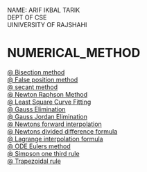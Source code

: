 NAME: ARIF IKBAL TARIK   
DEPT OF CSE    
UINIVERSITY OF RAJSHAHI    

# NUMERICAL_METHOD

[@ Bisection method](https://github.com/Ttoru140/Numerical_method_lab/blob/main/BisectionMethod.cpp)    
[@ False position method](https://github.com/Ttoru140/Numerical_method_lab/blob/main/False_Position_Method)    
[@ secant method](https://github.com/Ttoru140/Numerical_method_lab/blob/main/Secant_Method.cpp)      
[@ Newton Raphson Method](https://github.com/Ttoru140/Numerical_method_lab/blob/main/NewtonRaphsonMethod.cpp)    
[@ Least Square Curve Fitting](https://github.com/Ttoru140/Numerical_method_lab/blob/main/Least_Square_Curve_Fitting.cpp)     
[@ Gauss Elimination](https://github.com/Ttoru140/Numerical_method_lab/blob/main/Gauss_Elimination.cpp)     
[@ Gauss Jordan Elimination](https://github.com/Ttoru140/Numerical_method_lab/blob/main/GaussJordanElimination.cpp)      
[@ Newtons forward interpolation](https://github.com/Ttoru140/Numerical_method_lab/blob/main/Newtons_forward_interpolation.cpp)     
[@ Newtons divided difference formula](https://github.com/Ttoru140/Numerical_method_lab/blob/main/Newtons_divided_difference_formula.cpp)    
[@ Lagrange interpolation formula](https://github.com/Ttoru140/Numerical_method_lab/blob/main/Lagrange_interpolation_formula.cpp)     
[@ ODE Eulers method](https://github.com/Ttoru140/Numerical_method_lab/blob/main/ODE_Eulers_method.cpp)     
[@ Simpson one third rule](https://github.com/Ttoru140/Numerical_method_lab/blob/main/Simpson_one_third_rule.cpp)     
[@ Trapezoidal rule](https://github.com/Ttoru140/Numerical_method_lab/blob/main/Trapezoidal_rule.cpp)
